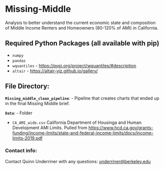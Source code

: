 # Missing-Middle

Analysis to better understand the current economic state and composition of Middle Income Renters and Homeowners (80-120% of AMI) in California. 

## Required Python Packages (all available with pip)

- `numpy` 
- `pandas` 
- `wquantiles` - https://pypi.org/project/wquantiles/#description         
- `altair` - https://altair-viz.github.io/gallery/ 

## File Directory:

**`Missing_middle_clean_pipeline`**: - Pipeline that creates charts that ended up in the final Missing Middle brief.

**`Data`**: - Folder 

- `CA_AMI_wide.csv` California Department of Housinga and Human Development AMI Limits. Pulled from https://www.hcd.ca.gov/grants-funding/income-limits/state-and-federal-income-limits/docs/income-limits-2019.pdf 

### Contact info:

Contact Quinn Underriner with any questions:
underriner@berkeley.edu
